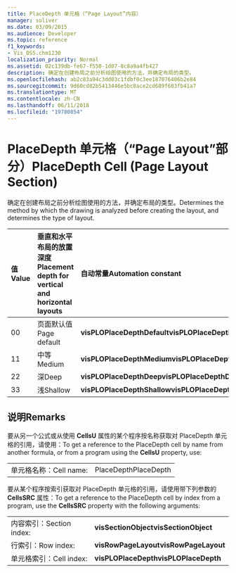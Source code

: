 ```yaml
---
title: PlaceDepth 单元格（“Page Layout”内容）
manager: soliver
ms.date: 03/09/2015
ms.audience: Developer
ms.topic: reference
f1_keywords:
- Vis_DSS.chm1230
localization_priority: Normal
ms.assetid: 02c139db-fe67-f550-1d07-8c8a9a4fb427
description: 确定在创建布局之前分析绘图使用的方法，并确定布局的类型。
ms.openlocfilehash: ab2c83a94c3dd03c1fdbf0c3ee187076406b2e84
ms.sourcegitcommit: 9d60cd82b5413446e5bc8ace2cd689f683fb41a7
ms.translationtype: MT
ms.contentlocale: zh-CN
ms.lasthandoff: 06/11/2018
ms.locfileid: "19780854"
---
```

# <a name="placedepth-cell-page-layout-section"></a><span data-ttu-id="92f59-103">PlaceDepth 单元格（“Page Layout”部分）</span><span class="sxs-lookup"><span data-stu-id="92f59-103">PlaceDepth Cell (Page Layout Section)</span></span>

<span data-ttu-id="92f59-104">确定在创建布局之前分析绘图使用的方法，并确定布局的类型。</span><span class="sxs-lookup"><span data-stu-id="92f59-104">Determines the method by which the drawing is analyzed before creating the layout, and determines the type of layout.</span></span>
  
|<span data-ttu-id="92f59-105">**值**</span><span class="sxs-lookup"><span data-stu-id="92f59-105">**Value**</span></span>|<span data-ttu-id="92f59-106">**垂直和水平布局的放置深度**</span><span class="sxs-lookup"><span data-stu-id="92f59-106">**Placement depth for vertical and horizontal layouts**</span></span>|<span data-ttu-id="92f59-107">**自动常量**</span><span class="sxs-lookup"><span data-stu-id="92f59-107">**Automation constant**</span></span>|
|:-----|:-----|:-----|
| <span data-ttu-id="92f59-108">0</span><span class="sxs-lookup"><span data-stu-id="92f59-108">0</span></span>  <br/> | <span data-ttu-id="92f59-109">页面默认值</span><span class="sxs-lookup"><span data-stu-id="92f59-109">Page default</span></span>  <br/> |<span data-ttu-id="92f59-110">**visPLOPlaceDepthDefault**</span><span class="sxs-lookup"><span data-stu-id="92f59-110">**visPLOPlaceDepthDefault**</span></span> <br/> |
| <span data-ttu-id="92f59-111">1</span><span class="sxs-lookup"><span data-stu-id="92f59-111">1</span></span>  <br/> | <span data-ttu-id="92f59-112">中等</span><span class="sxs-lookup"><span data-stu-id="92f59-112">Medium</span></span>  <br/> |<span data-ttu-id="92f59-113">**visPLOPlaceDepthMedium**</span><span class="sxs-lookup"><span data-stu-id="92f59-113">**visPLOPlaceDepthMedium**</span></span> <br/> |
| <span data-ttu-id="92f59-114">2</span><span class="sxs-lookup"><span data-stu-id="92f59-114">2</span></span>  <br/> | <span data-ttu-id="92f59-115">深</span><span class="sxs-lookup"><span data-stu-id="92f59-115">Deep</span></span>  <br/> |<span data-ttu-id="92f59-116">**visPLOPlaceDepthDeep**</span><span class="sxs-lookup"><span data-stu-id="92f59-116">**visPLOPlaceDepthDeep**</span></span> <br/> |
| <span data-ttu-id="92f59-117">3</span><span class="sxs-lookup"><span data-stu-id="92f59-117">3</span></span>  <br/> | <span data-ttu-id="92f59-118">浅</span><span class="sxs-lookup"><span data-stu-id="92f59-118">Shallow</span></span>  <br/> |<span data-ttu-id="92f59-119">**visPLOPlaceDepthShallow**</span><span class="sxs-lookup"><span data-stu-id="92f59-119">**visPLOPlaceDepthShallow**</span></span> <br/> |
   
## <a name="remarks"></a><span data-ttu-id="92f59-120">说明</span><span class="sxs-lookup"><span data-stu-id="92f59-120">Remarks</span></span>

<span data-ttu-id="92f59-121">要从另一个公式或从使用 **CellsU** 属性的某个程序按名称获取对 PlaceDepth 单元格的引用，请使用：</span><span class="sxs-lookup"><span data-stu-id="92f59-121">To get a reference to the PlaceDepth cell by name from another formula, or from a program using the **CellsU** property, use:</span></span> 
  
|||
|:-----|:-----|
| <span data-ttu-id="92f59-122">单元格名称：</span><span class="sxs-lookup"><span data-stu-id="92f59-122">Cell name:</span></span>  <br/> | <span data-ttu-id="92f59-123">PlaceDepth</span><span class="sxs-lookup"><span data-stu-id="92f59-123">PlaceDepth</span></span>  <br/> |
   
<span data-ttu-id="92f59-124">要从某个程序按索引获取对 PlaceDepth 单元格的引用，请使用带下列参数的 **CellsSRC** 属性：</span><span class="sxs-lookup"><span data-stu-id="92f59-124">To get a reference to the PlaceDepth cell by index from a program, use the **CellsSRC** property with the following arguments:</span></span> 
  
|||
|:-----|:-----|
| <span data-ttu-id="92f59-125">内容索引：</span><span class="sxs-lookup"><span data-stu-id="92f59-125">Section index:</span></span>  <br/> |<span data-ttu-id="92f59-126">**visSectionObject**</span><span class="sxs-lookup"><span data-stu-id="92f59-126">**visSectionObject**</span></span> <br/> |
| <span data-ttu-id="92f59-127">行索引：</span><span class="sxs-lookup"><span data-stu-id="92f59-127">Row index:</span></span>  <br/> |<span data-ttu-id="92f59-128">**visRowPageLayout**</span><span class="sxs-lookup"><span data-stu-id="92f59-128">**visRowPageLayout**</span></span> <br/> |
| <span data-ttu-id="92f59-129">单元格索引：</span><span class="sxs-lookup"><span data-stu-id="92f59-129">Cell index:</span></span>  <br/> |<span data-ttu-id="92f59-130">**visPLOPlaceDepth**</span><span class="sxs-lookup"><span data-stu-id="92f59-130">**visPLOPlaceDepth**</span></span> <br/> |
   

